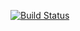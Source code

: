 [![Build Status](https://app.travis-ci.com/KK1811/junit-ci.svg?branch=master)](https://app.travis-ci.com/KK1811/junit-ci)